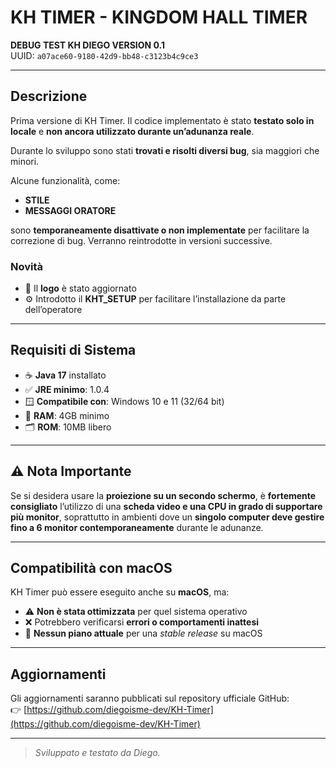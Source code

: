 # KH TIMER - KINGDOM HALL TIMER

**DEBUG TEST KH DIEGO VERSION 0.1**  
UUID: `a07ace60-9180-42d9-bb48-c3123b4c9ce3`

---

## Descrizione

Prima versione di KH Timer. Il codice implementato è stato **testato solo in locale** e **non ancora utilizzato durante un’adunanza reale**.

Durante lo sviluppo sono stati **trovati e risolti diversi bug**, sia maggiori che minori.

Alcune funzionalità, come:

- **STILE**
- **MESSAGGI ORATORE**

sono **temporaneamente disattivate o non implementate** per facilitare la correzione di bug. Verranno reintrodotte in versioni successive.

### Novità

- 🔁 Il **logo** è stato aggiornato
- ⚙️ Introdotto il **KHT_SETUP** per facilitare l’installazione da parte dell’operatore

---

## Requisiti di Sistema

- ☕ **Java 17** installato
- ✅ **JRE minimo**: 1.0.4
- 🪟 **Compatibile con**: Windows 10 e 11 (32/64 bit)
- 💾 **RAM**: 4GB minimo  
- 🗂️ **ROM**: 10MB libero

---

## ⚠️ Nota Importante

Se si desidera usare la **proiezione su un secondo schermo**, è **fortemente consigliato** l’utilizzo di una **scheda video e una CPU in grado di supportare più monitor**, soprattutto in ambienti dove un **singolo computer deve gestire fino a 6 monitor contemporaneamente** durante le adunanze.

---

## Compatibilità con macOS

KH Timer può essere eseguito anche su **macOS**, ma:

- ⚠️ **Non è stata ottimizzata** per quel sistema operativo
- ❌ Potrebbero verificarsi **errori o comportamenti inattesi**
- 🛑 **Nessun piano attuale** per una *stable release* su macOS

---

## Aggiornamenti

Gli aggiornamenti saranno pubblicati sul repository ufficiale GitHub:  
👉 [https://github.com/diegoisme-dev/KH-Timer](https://github.com/diegoisme-dev/KH-Timer)

---

> *Sviluppato e testato da Diego.*
